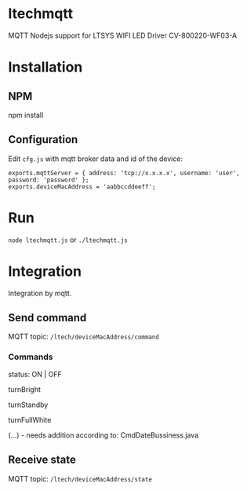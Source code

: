 # ltechmqtt
MQTT Nodejs support for LTSYS WIFI LED Driver CV-800220-WF03-A

# Installation
## NPM
npm install
## Configuration
Edit `cfg.js` with mqtt broker data and id of the device:
```
exports.mqttServer = { address: 'tcp://x.x.x.x', username: 'user', password: 'password' };
exports.deviceMacAddress = 'aabbccddeeff';
```

# Run
`node ltechmqtt.js` or `./ltechmqtt.js`

# Integration
Integration by mqtt.

## Send command
MQTT topic: `/ltech/deviceMacAddress/command`

### Commands
status: ON | OFF

turnBright

turnStandby

turnFullWhite

(...) - needs addition according to: CmdDateBussiness.java


## Receive state
MQTT topic: `/ltech/deviceMacAddress/state`

